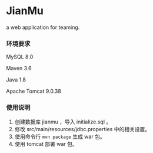# JianMu
a web application for teaming.

### 环境要求

MySQL 8.0

Maven 3.6

Java 1.8

Apache Tomcat 9.0.38



### 使用说明

1. 创建数据库 jianmu ，导入 initialize.sql 。
2. 修改 src/main/resources/jdbc.properties 中的相关设置。
3. 使用命令行 `mvn package` 生成 war 包。
4. 使用 tomcat 部署 war 包。

